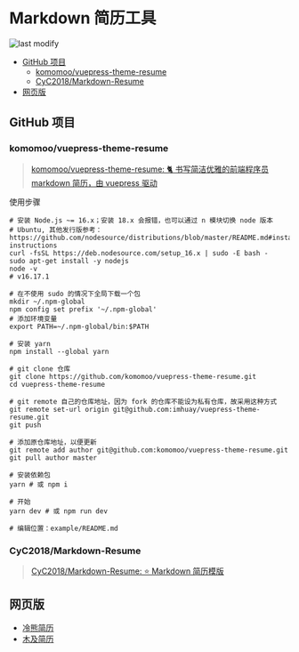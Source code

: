 Markdown 简历工具
===
<!--START_SECTION:badge-->

![last modify](https://img.shields.io/static/v1?label=last%20modify&message=2022-10-13%2001%3A56%3A19&color=yellowgreen&style=flat-square)

<!--END_SECTION:badge-->

<!-- TOC -->
- [GitHub 项目](#github-项目)
    - [komomoo/vuepress-theme-resume](#komomoovuepress-theme-resume)
    - [CyC2018/Markdown-Resume](#cyc2018markdown-resume)
- [网页版](#网页版)
<!-- TOC -->

## GitHub 项目

### komomoo/vuepress-theme-resume
> [komomoo/vuepress-theme-resume: 🐈 书写简洁优雅的前端程序员 markdown 简历，由 vuepress 驱动](https://github.com/komomoo/vuepress-theme-resume)

使用步骤
```shell
# 安装 Node.js ~= 16.x；安装 18.x 会报错，也可以通过 n 模块切换 node 版本
# Ubuntu, 其他发行版参考：https://github.com/nodesource/distributions/blob/master/README.md#installation-instructions
curl -fsSL https://deb.nodesource.com/setup_16.x | sudo -E bash -
sudo apt-get install -y nodejs
node -v
# v16.17.1

# 在不使用 sudo 的情况下全局下载一个包
mkdir ~/.npm-global
npm config set prefix '~/.npm-global'
# 添加环境变量
export PATH=~/.npm-global/bin:$PATH

# 安装 yarn
npm install --global yarn

# git clone 仓库
git clone https://github.com/komomoo/vuepress-theme-resume.git
cd vuepress-theme-resume

# git remote 自己的仓库地址，因为 fork 的仓库不能设为私有仓库，故采用这种方式
git remote set-url origin git@github.com:imhuay/vuepress-theme-resume.git
git push

# 添加原仓库地址，以便更新
git remote add author git@github.com:komomoo/vuepress-theme-resume.git
git pull author master

# 安装依赖包
yarn # 或 npm i

# 开始
yarn dev # 或 npm run dev

# 编辑位置：example/README.md
```

### CyC2018/Markdown-Resume
> [CyC2018/Markdown-Resume: ⭐️ Markdown 简历模版](https://github.com/CyC2018/Markdown-Resume)


## 网页版
- [冷熊简历](http://cv.ftqq.com/)
- [木及简历](https://www.mujicv.com/)